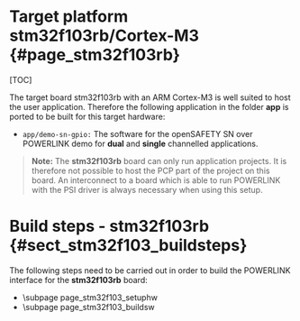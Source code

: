 Target platform stm32f103rb/Cortex-M3 {#page_stm32f103rb}
============

[TOC]


The target board stm32f103rb with an ARM Cortex-M3 is well suited to host the
user application. Therefore the following application in the folder **app** is
ported to be built for this target hardware:
- `app/demo-sn-gpio:` The software for the openSAFETY SN over POWERLINK demo for
   **dual** and **single** channelled applications.

> **Note:** The **stm32f103rb** board can only run application projects. It is
> therefore not possible to host the PCP part of the project on this board. An
> interconnect to a board which is able to run POWERLINK with the PSI driver is
> always necessary when using this setup.

# Build steps - stm32f103rb   {#sect_stm32f103_buildsteps}
The following steps need to be carried out in order to build the POWERLINK interface
for the **stm32f103rb** board:
- \subpage page_stm32f103_setuphw
- \subpage page_stm32f103_buildsw
